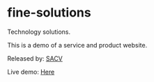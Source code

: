 # fine-solutions

Technology solutions.

This is a demo of a service and product website.



Released by:
[SACV](https://sacv-portfolio.web.app/) 


Live demo:
[Here](https://portfolio-sacv.firebaseapp.com)
